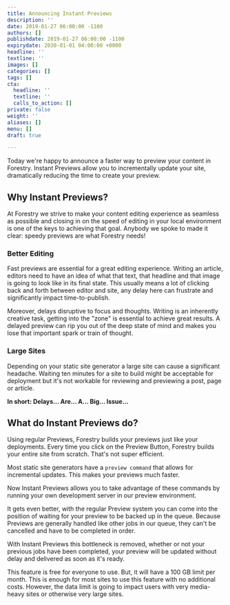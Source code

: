 ```yaml
---
title: Announcing Instant Previews
description: ''
date: 2019-01-27 06:00:00 -1100
authors: []
publishdate: 2019-01-27 06:00:00 -1100
expirydate: 2030-01-01 04:00:00 +0000
headline: ''
textline: ''
images: []
categories: []
tags: []
cta:
  headline: ''
  textline: ''
  calls_to_action: []
private: false
weight: ''
aliases: []
menu: []
draft: true

---
```

Today we're happy to announce a faster way to preview your content in Forestry. Instant Previews allow you to incrementally update your site, dramatically reducing the time to create your preview.

## Why Instant Previews?

At Forestry we strive to make your content editing experience as seamless as possible and closing in on the speed of editing in your local environment is one of the keys to achieving that goal. Anybody we spoke to made it clear: speedy previews are what Forestry needs!

### Better Editing

Fast previews are essential for a great editing experience. Writing an article, editors need to have an idea of what that text, that headline and that image is going to look like in its final state. This usually means a lot of clicking back and forth between editor and site, any delay here can frustrate and significantly impact time-to-publish.

Moreover, delays disruptive to focus and thoughts. Writing is an inherently creative task, getting into the "zone" is essential to achieve great results. A delayed preview can rip you out of the deep state of mind and makes you lose that important spark or train of thought.

### Large Sites

Depending on your static site generator a large site can cause a significant headache. Waiting ten minutes for a site to build might be acceptable for deployment but it's not workable for reviewing and previewing a post, page or article.

**In short: Delays... Are... A... Big... Issue...**

## What do Instant Previews do?

Using regular Previews, Forestry builds your previews just like your deployments. Every time you click on the Preview Button, Forestry builds your entire site from scratch. That's not super efficient.

Most static site generators have a `preview command` that allows for incremental updates. This makes your previews much faster.

Now Instant Previews allows you to take advantage of these commands by running your own development server in our preview environment.

It gets even better, with the regular Preview system you can come into the position of waiting for your preview to be backed up in the queue. Because Previews are generally handled like other jobs in our queue, they can't be cancelled and have to be completed in order.

With Instant Previews this bottleneck is removed, whether or not your previous jobs have been completed, your preview will be updated without delay and delivered as soon as it's ready.

This feature is free for everyone to use. But, it will have a 100 GB limit per month. This is enough for most sites to use this feature with no additional costs. However, the data limit is going to impact users with very media-heavy sites or otherwise very large sites.